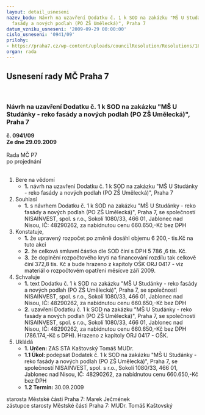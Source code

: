 ```yaml
---
layout: detail_usneseni
nazev_bodu: Návrh na uzavření Dodatku č. 1 k SOD na zakázku "MŠ U Studánky - reko
  fasády a nových podlah (PO ZŠ Umělecká)", Praha 7
datum_vzniku_usneseni: '2009-09-29 00:00:00'
cislo_usneseni: '0941/09'
prilohy:
- https://praha7.cz/wp-content/uploads/councilResolution/Resolutions/18474/48-n%c3%a1vrh_dodatku_op+zhot.doc
organ: rada
---
```

<div id="ucUsn_pList" class="usn">
	<span><h2>Usnesení rady MČ Praha 7 </h2>
<br></span><div class="standBody">
<span><h3>Návrh na uzavření Dodatku č. 1 k SOD na zakázku "MŠ U Studánky - reko fasády a nových podlah (PO ZŠ Umělecká)", Praha 7</h3></span><div class="center">
		<strong>č. 0941/09</strong><br>
	</div>
<div class="center">
		<strong>Ze dne 29.09.2009</strong><br><br>
	</div>Rada MČ P7<br> po projednání<br><br><ol>
<li>Bere na vědomí<ul><li>
<strong>1.</strong> návrh na uzavření Dodatku č. 1 k SOD na zakázku "MŠ U Studánky - reko fasády a nových podlah (PO ZŠ Umělecká)", Praha 7</li></ul>
</li>
<li>Souhlasí<ul><li>
<strong>1.</strong> s návrhem Dodatku č. 1 k SOD na zakázku "MŠ U Studánky - reko fasády a nových podlah (PO ZŠ Umělecká)", Praha 7, se společností NISAINVEST, spol. s r.o., Sokolí 1080/33, 466 01, Jablonec nad Nisou, IČ: 48290262, za nabídnutou cenu 660.650,-Kč bez DPH</li></ul>
</li>
<li>Konstatuje,<ul>
<li>
<strong>1.</strong> že upravený rozpočet po změně dosáhl objemu 6 200,-  tis.Kč na tuto akci</li>
<li>
<strong>2.</strong> že celková smluvní částka dle SOD činí s DPH 5 786 ,6 tis. Kč. </li>
<li>
<strong>3.</strong> že doplnění rozpočtového krytí na financování rozdílu tak celkově činí 372,8 tis. Kč a bude hrazeno z kapitoly OŠK ORJ 0417 - viz materiál o rozpočtovém opatření měsícve září 2009.</li>
</ul>
</li>
<li>Schvaluje<ul>
<li>
<strong>1.</strong> text Dodatku č. 1 k SOD na zakázku "MŠ U Studánky - reko fasády a nových podlah (PO ZŠ Umělecká)", Praha 7, se společností NISAINVEST, spol. s r.o., Sokolí 1080/33, 466 01, Jablonec nad Nisou, IČ: 48290262, za nabídnutou cenu 660.650,-Kč bez DPH</li>
<li>
<strong>2.</strong> uzavření Dodatku č. 1 k SOD na zakázku "MŠ U Studánky - reko fasády a nových podlah (PO ZŠ Umělecká)", Praha 7, se společností NISAINVEST, spol. s r.o., Sokolí 1080/33, 466 01, Jablonec nad Nisou, IČ: 48290262, za nabídnutou cenu 660.650,-Kč bez DPH (786.174,-Kč s DPH). Hrazeno z kapitoly ORJ 0417 - OŠK.</li>
</ul>
</li>
<li>Ukládá<ul>
<li>
<strong>1. Určen: </strong>ZAS STA Kaštovský Tomáš MUDr.</li>
<li>
<strong>1.1 Úkol: </strong>podepsat Dodatek č. 1 k SOD na zakázku "MŠ U Studánky - reko fasády a nových podlah (PO ZŠ Umělecká)", Praha 7, se společností NISAINVEST, spol. s r.o., Sokolí 1080/33, 466 01, Jablonec nad Nisou, IČ: 48290262, za nabídnutou cenu 660.650,-Kč bez DPH</li>
<li>
<strong>1.2 Termín: </strong>30.09.2009</li>
</ul>
</li>
</ol>starosta Městské části Praha 7: Marek Ječmének<br>zástupce starosty Městské části Praha 7: MUDr. Tomáš Kaštovský 
</div>
</div>